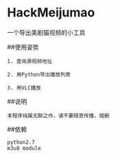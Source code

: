 # HackMeijumao
一个导出美剧猫视频的小工具

##使用姿势

    1. 查询源视频地址
    
    2. 用Python导出播放列表
    
    3. 用VLC播放
    
##说明

    本程序纯属无聊之作，请不要随意传播，侵删    
    
##依赖

    python2.7  
    m3u8 module    